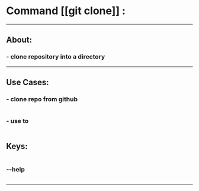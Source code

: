 #  Command [[git clone]] :

***

## About:

### -  clone repository into a directory

***

## Use Cases:

### - clone repo from github
```sh

```

### - use to 
```sh

```


## Keys:
```sh

```

### --help
```sh

```

***


